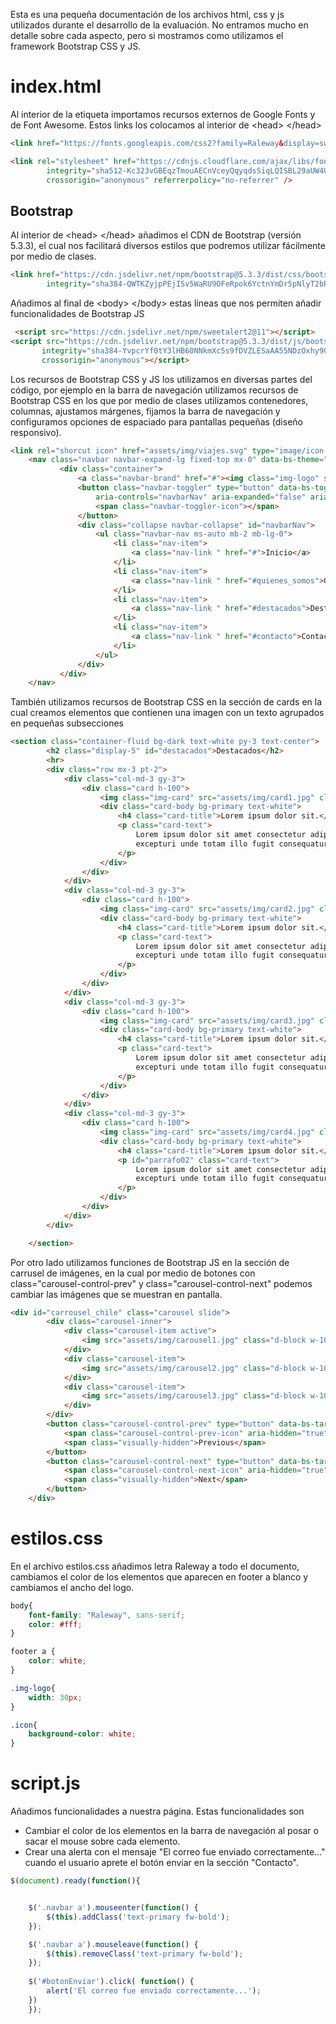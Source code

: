 Esta es una pequeña documentación de los archivos html, css y js utilizados durante el desarrollo de la evaluación. No entramos mucho en detalle sobre cada aspecto,
pero si mostramos como utilizamos el framework Bootstrap CSS y JS.

# index.html
Al interior de la etiqueta <head> importamos recursos externos de Google Fonts y de Font Awesome. Estos links los colocamos al interior de \<head\> \</head\>
```html
<link href="https://fonts.googleapis.com/css2?family=Raleway&display=swap" rel="stylesheet" />

<link rel="stylesheet" href="https://cdnjs.cloudflare.com/ajax/libs/font-awesome/6.6.0/css/all.min.css"
        integrity="sha512-Kc323vGBEqzTmouAECnVceyQqyqdsSiqLQISBL29aUW4U/M7pSPA/gEUZQqv1cwx4OnYxTxve5UMg5GT6L4JJg=="
        crossorigin="anonymous" referrerpolicy="no-referrer" />
```
## Bootstrap
Al interior de \<head\> \</head\> añadimos el CDN de Bootstrap (versión 5.3.3), el cual nos facilitará diversos estilos que podremos utilizar fácilmente por medio de 
clases.
```html
<link href="https://cdn.jsdelivr.net/npm/bootstrap@5.3.3/dist/css/bootstrap.min.css" rel="stylesheet"
        integrity="sha384-QWTKZyjpPEjISv5WaRU9OFeRpok6YctnYmDr5pNlyT2bRjXh0JMhjY6hW+ALEwIH" crossorigin="anonymous">
```
Añadimos al final de \<body\> \</body\> estas líneas que nos permiten añadir funcionalidades de Bootstrap JS
```html
 <script src="https://cdn.jsdelivr.net/npm/sweetalert2@11"></script>
<script src="https://cdn.jsdelivr.net/npm/bootstrap@5.3.3/dist/js/bootstrap.bundle.min.js"
       integrity="sha384-YvpcrYf0tY3lHB60NNkmXc5s9fDVZLESaAA55NDzOxhy9GkcIdslK1eN7N6jIeHz"
       crossorigin="anonymous"></script>
```
Los recursos de Bootstrap CSS y JS los utilizamos en diversas partes del código, por ejemplo en la barra de navegación utilizamos recursos de Bootstrap CSS en los que
por medio de clases utilizamos contenedores, columnas, ajustamos márgenes, fijamos la barra de navegación y configuramos opciones de espaciado para pantallas pequeñas (diseño responsivo).
```html
<link rel="shorcut icon" href="assets/img/viajes.svg" type="image/icon-x">
    <nav class="navbar navbar-expand-lg fixed-top mx-0" data-bs-theme="dark">
           <div class="container">
               <a class="navbar-brand" href="#"><img class="img-logo" src="assets/img/viajes.svg" alt=""> Viajes Chile</a>
               <button class="navbar-toggler" type="button" data-bs-toggle="collapse" data-bs-target="#navbarNav"
                   aria-controls="navbarNav" aria-expanded="false" aria-label="Toggle navigation">
                   <span class="navbar-toggler-icon"></span>
               </button>
               <div class="collapse navbar-collapse" id="navbarNav">
                   <ul class="navbar-nav ms-auto mb-2 mb-lg-0">
                       <li class="nav-item">
                           <a class="nav-link " href="#">Inicio</a>
                       </li>
                       <li class="nav-item">
                           <a class="nav-link " href="#quienes_somos">Quienes somos</a>
                       </li>
                       <li class="nav-item">
                           <a class="nav-link " href="#destacados">Destacados</a>
                       </li>
                       <li class="nav-item">
                           <a class="nav-link " href="#contacto">Contacto</a>
                       </li>
                   </ul>
               </div>
           </div>
    </nav>
```
También utilizamos recursos de Bootstrap CSS en la sección de cards en la cual creamos elementos que contienen una imagen con un texto agrupados en pequeñas subsecciones
```html
<section class="container-fluid bg-dark text-white py-3 text-center">
        <h2 class="display-5" id="destacados">Destacados</h2>
        <hr>
        <div class="row mx-3 pt-2">
            <div class="col-md-3 gy-3">
                <div class="card h-100">
                    <img class="img-card" src="assets/img/card1.jpg" class="card-img-top" alt="montaña">
                    <div class="card-body bg-primary text-white">
                        <h4 class="card-title">Lorem ipsum dolor sit.</h4>
                        <p class="card-text">
                            Lorem ipsum dolor sit amet consectetur adipisicing elit. Sequi impedit laudantium autem
                            excepturi unde totam illo fugit consequatur optio officiis!
                        </p>
                    </div>
                </div>
            </div>
            <div class="col-md-3 gy-3">
                <div class="card h-100">
                    <img class="img-card" src="assets/img/card2.jpg" class="card-img-top" alt="montaña">
                    <div class="card-body bg-primary text-white">
                        <h4 class="card-title">Lorem ipsum dolor sit.</h4>
                        <p class="card-text">
                            Lorem ipsum dolor sit amet consectetur adipisicing elit. Sequi impedit laudantium autem
                            excepturi unde totam illo fugit consequatur optio officiis!
                        </p>
                    </div>
                </div>
            </div>
            <div class="col-md-3 gy-3">
                <div class="card h-100">
                    <img class="img-card" src="assets/img/card3.jpg" class="card-img-top" alt="playa">
                    <div class="card-body bg-primary text-white">
                        <h4 class="card-title">Lorem ipsum dolor sit.</h4>
                        <p class="card-text">
                            Lorem ipsum dolor sit amet consectetur adipisicing elit. Sequi impedit laudantium autem
                            excepturi unde totam illo fugit consequatur optio officiis!
                        </p>
                    </div>
                </div>
            </div>
            <div class="col-md-3 gy-3">
                <div class="card h-100">
                    <img class="img-card" src="assets/img/card4.jpg" class="card-img-top" alt="bosque">
                    <div class="card-body bg-primary text-white">
                        <h4 class="card-title">Lorem ipsum dolor sit.</h4>
                        <p id="parrafo02" class="card-text">
                            Lorem ipsum dolor sit amet consectetur adipisicing elit. Sequi impedit laudantium autem
                            excepturi unde totam illo fugit consequatur optio officiis!
                        </p>
                    </div>
                </div>
            </div>
        </div>

    </section>
```
Por otro lado utilizamos funciones de Bootstrap JS en la sección de carrusel de imágenes, en la cual por medio de botones con class="carousel-control-prev" y 
class="carousel-control-next" podemos cambiar las imágenes que se muestran en pantalla.
```html
<div id="carrousel_chile" class="carousel slide">
        <div class="carousel-inner">
            <div class="carousel-item active">
                <img src="assets/img/carousel1.jpg" class="d-block w-100" alt="...">
            </div>
            <div class="carousel-item">
                <img src="assets/img/carousel2.jpg" class="d-block w-100" alt="...">
            </div>
            <div class="carousel-item">
                <img src="assets/img/carousel3.jpg" class="d-block w-100" alt="...">
            </div>
        </div>
        <button class="carousel-control-prev" type="button" data-bs-target="#carrousel_chile" data-bs-slide="prev">
            <span class="carousel-control-prev-icon" aria-hidden="true"></span>
            <span class="visually-hidden">Previous</span>
        </button>
        <button class="carousel-control-next" type="button" data-bs-target="#carrousel_chile" data-bs-slide="next">
            <span class="carousel-control-next-icon" aria-hidden="true"></span>
            <span class="visually-hidden">Next</span>
        </button>   
    </div>
```
# estilos.css
En el archivo estilos.css añadimos letra Raleway a todo el documento, cambiamos el color de los elementos que aparecen en footer a blanco y cambiamos el ancho del
logo.
```css
body{
    font-family: "Raleway", sans-serif;
    color: #fff;
}

footer a {
    color: white;
}

.img-logo{
    width: 30px;
}

.icon{
    background-color: white;
}
```
# script.js
Añadimos funcionalidades a nuestra página. Estas funcionalidades son
- Cambiar el color de los elementos en la barra de navegación al posar o sacar el mouse sobre cada elemento.
- Crear una alerta con el mensaje "El correo fue enviado correctamente..." cuando el usuario aprete el botón enviar en la sección "Contacto".
```js
$(document).ready(function(){


    $('.navbar a').mouseenter(function() {
        $(this).addClass('text-primary fw-bold');
    });

    $('.navbar a').mouseleave(function() {
        $(this).removeClass('text-primary fw-bold');
    });
    
    $('#botonEnviar').click( function() {
        alert('El correo fue enviado correctamente...');
    })
    });
``` 
